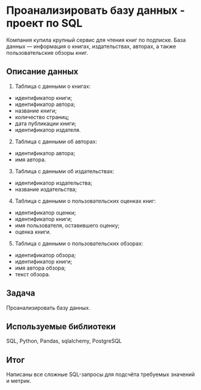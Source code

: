 # Проанализировать базу данных - проект по SQL

Компания купила крупный сервис для чтения книг по подписке. База данных — информация о книгах, издательствах, авторах, а также пользовательские обзоры книг. 
## Описание данных
1. Таблица с данными о книгах:

- идентификатор книги;
- идентификатор автора;
- название книги;
- количество страниц;
- дата публикации книги;
- идентификатор издателя.

2. Таблица с данными об авторах:

- идентификатор автора;
- имя автора.

3. Таблица с данными об издательствах:

- идентификатор издательства;
- название издательства;

4. Таблица с данными о пользовательских оценках книг:

- идентификатор оценки;
- идентификатор книги;
- имя пользователя, оставившего оценку;
- оценка книги.

5. Таблица с данными о пользовательских обзорах:

- идентификатор обзора;
- идентификатор книги;
- имя автора обзора;
- текст обзора.

## Задача
Проанализировать базу данных. 

## Используемые библиотеки
SQL, Python, Pandas, sqlalchemy, PostgreSQL

## Итог  
Написаны все сложные SQL-запросы для подсчёта требуемых значений и метрик. 
